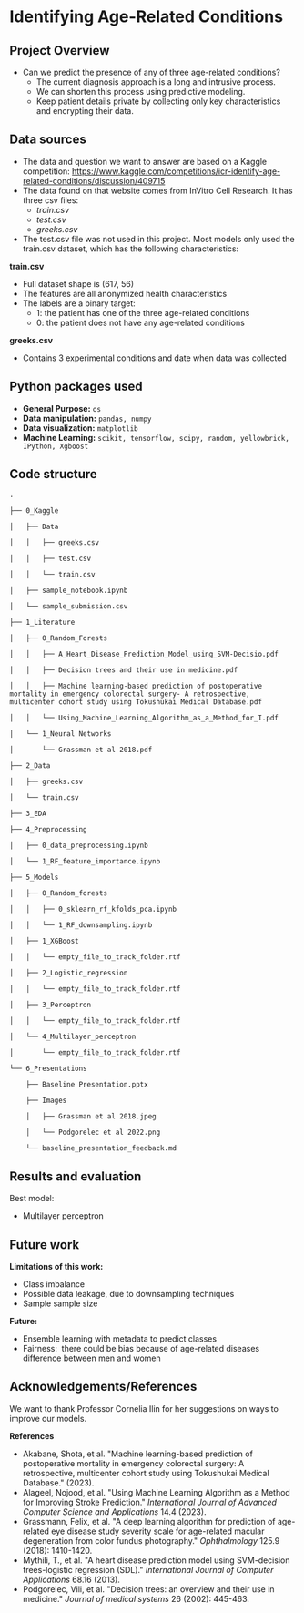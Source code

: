 # **Identifying Age-Related Conditions**

## Project Overview

- Can we predict the presence of any of three age-related conditions?  
	- The current diagnosis approach is a long and intrusive process. 
	- We can shorten this process using predictive modeling.
	- Keep patient details private by collecting only key characteristics and encrypting their data.
## Data sources
- The data and question we want to answer are based on a Kaggle competition: https://www.kaggle.com/competitions/icr-identify-age-related-conditions/discussion/409715
- The data found on that website comes from InVitro Cell Research. It has three csv files: 
	- *train.csv*
	- *test.csv*
	- *greeks.csv*
- The test.csv file was not used in this project. Most models only used the train.csv dataset, which has the following characteristics: 

**train.csv**
- Full dataset shape is (617, 56)
- The features are all anonymized health characteristics
- The labels are a binary target: 
	- 1: the patient has one of the three age-related conditions
	- 0: the patient does not have any age-related conditions
    
**greeks.csv**
- Contains 3 experimental conditions and date when data was collected
    

## Python packages used

- **General Purpose:** `os`
- **Data manipulation:** `pandas, numpy`
- **Data visualization:** `matplotlib`
- **Machine Learning:** `scikit, tensorflow, scipy, random, yellowbrick, IPython, Xgboost`

## Code structure

```
.

├── 0_Kaggle

│   ├── Data

│   │   ├── greeks.csv

│   │   ├── test.csv

│   │   └── train.csv

│   ├── sample_notebook.ipynb

│   └── sample_submission.csv

├── 1_Literature

│   ├── 0_Random_Forests

│   │   ├── A_Heart_Disease_Prediction_Model_using_SVM-Decisio.pdf

│   │   ├── Decision trees and their use in medicine.pdf

│   │   ├── Machine learning-based prediction of postoperative mortality in emergency colorectal surgery- A retrospective, multicenter cohort study using Tokushukai Medical Database.pdf

│   │   └── Using_Machine_Learning_Algorithm_as_a_Method_for_I.pdf

│   └── 1_Neural Networks

│       └── Grassman et al 2018.pdf

├── 2_Data

│   ├── greeks.csv

│   └── train.csv

├── 3_EDA

├── 4_Preprocessing

│   ├── 0_data_preprocessing.ipynb

│   └── 1_RF_feature_importance.ipynb

├── 5_Models

│   ├── 0_Random_forests

│   │   ├── 0_sklearn_rf_kfolds_pca.ipynb

│   │   └── 1_RF_downsampling.ipynb

│   ├── 1_XGBoost

│   │   └── empty_file_to_track_folder.rtf

│   ├── 2_Logistic_regression

│   │   └── empty_file_to_track_folder.rtf

│   ├── 3_Perceptron

│   │   └── empty_file_to_track_folder.rtf

│   └── 4_Multilayer_perceptron

│       └── empty_file_to_track_folder.rtf

└── 6_Presentations

    ├── Baseline Presentation.pptx

    ├── Images

    │   ├── Grassman et al 2018.jpeg

    │   └── Podgorelec et al 2022.png

    └── baseline_presentation_feedback.md

```


## Results and evaluation
Best model: 
- Multilayer perceptron

## Future work

**Limitations of this work:**

- Class imbalance
- Possible data leakage, due to downsampling techniques  
- Sample sample size

**Future:** 

- Ensemble learning with metadata to predict classes
- Fairness:  there could be bias because of age-related diseases difference between men and women

## Acknowledgements/References

We want to thank Professor Cornelia Ilin for her suggestions on ways to improve our models. 

 **References**

- Akabane, Shota, et al. "Machine learning-based prediction of postoperative mortality in emergency colorectal surgery: A retrospective, multicenter cohort study using Tokushukai Medical Database." (2023).
- Alageel, Nojood, et al. "Using Machine Learning Algorithm as a Method for Improving Stroke Prediction." _International Journal of Advanced Computer Science and Applications_ 14.4 (2023).
- Grassmann, Felix, et al. "A deep learning algorithm for prediction of age-related eye disease study severity scale for age-related macular degeneration from color fundus photography." _Ophthalmology_ 125.9 (2018): 1410-1420.
- Mythili, T., et al. "A heart disease prediction model using SVM-decision trees-logistic regression (SDL)." _International Journal of Computer Applications_ 68.16 (2013).
- Podgorelec, Vili, et al. "Decision trees: an overview and their use in medicine." _Journal of medical systems_ 26 (2002): 445-463.